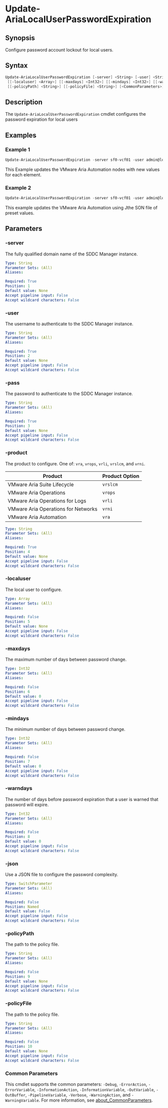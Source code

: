 # Update-AriaLocalUserPasswordExpiration

## Synopsis

Configure password account lockout for local users.

## Syntax

```powershell
Update-AriaLocalUserPasswordExpiration [-server] <String> [-user] <String> [-pass] <String> [-product] <String>
 [[-localuser] <Array>] [[-maxdays] <Int32>] [[-mindays] <Int32>] [[-warndays] <Int32>] [-json]
 [[-policyPath] <String>] [[-policyFile] <String>] [<CommonParameters>]
```

## Description

The `Update-AriaLocalUserPasswordExpiration` cmdlet configures the password expiration for local users

## Examples

### Example 1

```powershell
Update-AriaLocalUserPasswordExpiration -server sf0-vcf01 -user admin@local -pass VMware1!VMware1 -product vra -localuser root -maxdays 90 -mindays 7 -warndays 7
```

This Example updates the VMware Aria Automation nodes with new values for each element.

### Example 2

```powershell
Update-AriaLocalUserPasswordExpiration -server sf0-vcf01 -user admin@local -pass VMware1!VMware1 -product vra -json -reportPath "F:\" -policyFile "passwordPolicyConfig.json"
```

This example updates the VMware Aria Automation using Jthe SON file of preset values.

## Parameters

### -server

The fully qualified domain name of the SDDC Manager instance.

```yaml
Type: String
Parameter Sets: (All)
Aliases:

Required: True
Position: 1
Default value: None
Accept pipeline input: False
Accept wildcard characters: False
```

### -user

The username to authenticate to the SDDC Manager instance.

```yaml
Type: String
Parameter Sets: (All)
Aliases:

Required: True
Position: 2
Default value: None
Accept pipeline input: False
Accept wildcard characters: False
```

### -pass

The password to authenticate to the SDDC Manager instance.

```yaml
Type: String
Parameter Sets: (All)
Aliases:

Required: True
Position: 3
Default value: None
Accept pipeline input: False
Accept wildcard characters: False
```

### -product

The product to configure. One of: `vra`, `vrops`, `vrli`, `vrslcm`, and `vrni`.

| Product                             | Product Option |
|-------------------------------------|----------------|
| VMware Aria Suite Lifecycle         | `vrslcm`       |
| VMware Aria Operations              | `vrops`        |
| VMware Aria Operations for Logs     | `vrli`         |
| VMware Aria Operations for Networks | `vrni`         |
| VMware Aria Automation              | `vra`          |

```yaml
Type: String
Parameter Sets: (All)
Aliases:

Required: True
Position: 4
Default value: None
Accept pipeline input: False
Accept wildcard characters: False
```

### -localuser

The local user to configure.

```yaml
Type: Array
Parameter Sets: (All)
Aliases:

Required: False
Position: 5
Default value: None
Accept pipeline input: False
Accept wildcard characters: False
```

### -maxdays

The maximum number of days between password change.

```yaml
Type: Int32
Parameter Sets: (All)
Aliases:

Required: False
Position: 6
Default value: 0
Accept pipeline input: False
Accept wildcard characters: False
```

### -mindays

The minimum number of days between password change.

```yaml
Type: Int32
Parameter Sets: (All)
Aliases:

Required: False
Position: 7
Default value: 0
Accept pipeline input: False
Accept wildcard characters: False
```

### -warndays

The number of days before password expiration that a user is warned that password will expire.

```yaml
Type: Int32
Parameter Sets: (All)
Aliases:

Required: False
Position: 8
Default value: 0
Accept pipeline input: False
Accept wildcard characters: False
```

### -json

Use a JSON file to configure the password complexity.

```yaml
Type: SwitchParameter
Parameter Sets: (All)
Aliases:

Required: False
Position: Named
Default value: False
Accept pipeline input: False
Accept wildcard characters: False
```

### -policyPath

The path to the policy file.

```yaml
Type: String
Parameter Sets: (All)
Aliases:

Required: False
Position: 9
Default value: None
Accept pipeline input: False
Accept wildcard characters: False
```

### -policyFile

The path to the policy file.

```yaml
Type: String
Parameter Sets: (All)
Aliases:

Required: False
Position: 10
Default value: None
Accept pipeline input: False
Accept wildcard characters: False
```

### Common Parameters

This cmdlet supports the common parameters: `-Debug`, `-ErrorAction`, `-ErrorVariable`, `-InformationAction`, `-InformationVariable`, `-OutVariable`, `-OutBuffer`, `-PipelineVariable`, `-Verbose`, `-WarningAction`, and `-WarningVariable`. For more information, see [about_CommonParameters](http://go.microsoft.com/fwlink/?LinkID=113216).
